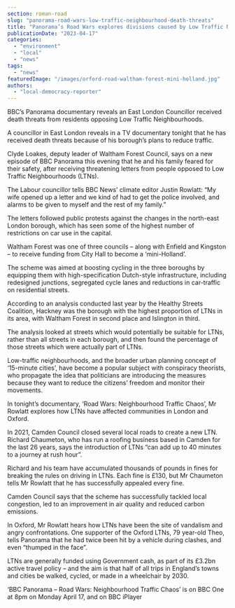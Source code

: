 ```yaml
---
section: roman-road
slug: "panorama-road-wars-low-traffic-neighbourhood-death-threats"
title: "Panorama’s Road Wars explores divisions caused by Low Traffic Neighbourhoods"
publicationDate: "2023-04-17"
categories: 
  - "environment"
  - "local"
  - "news"
tags: 
  - "news"
featuredImage: "/images/orford-road-waltham-forest-mini-holland.jpg"
authors: 
  - "local-democracy-reporter"
---
```


BBC’s Panorama documentary reveals an East London Councillor received death threats from residents opposing Low Traffic Neighbourhoods.

A councillor in East London reveals in a TV documentary tonight that he has received death threats because of his borough’s plans to reduce traffic.

Clyde Loakes, deputy leader of Waltham Forest Council, says on a new episode of BBC Panorama this evening that he and his family feared for their safety, after receiving threatening letters from people opposed to Low Traffic Neighbourhoods (LTNs).

The Labour councillor tells BBC News’ climate editor Justin Rowlatt: “My wife opened up a letter and we kind of had to get the police involved, and alarms to be given to myself and the rest of my family.”

The letters followed public protests against the changes in the north-east London borough, which has seen some of the highest number of restrictions on car use in the capital.

Waltham Forest was one of three councils – along with Enfield and Kingston – to receive funding from City Hall to become a ‘mini-Holland’. 

The scheme was aimed at boosting cycling in the three boroughs by equipping them with high-specification Dutch-style infrastructure, including redesigned junctions, segregated cycle lanes and reductions in car-traffic on residential streets.

According to an analysis conducted last year by the Healthy Streets Coalition, Hackney was the borough with the highest proportion of LTNs in its area, with Waltham Forest in second place and Islington in third. 

The analysis looked at streets which would potentially be suitable for LTNs, rather than all streets in each borough, and then found the percentage of those streets which were actually part of LTNs.

Low-traffic neighbourhoods, and the broader urban planning concept of ‘15-minute cities’, have become a popular subject with conspiracy theorists, who propagate the idea that politicians are introducing the measures because they want to reduce the citizens’ freedom and monitor their movements.

In tonight’s documentary, ‘Road Wars: Neighbourhood Traffic Chaos’, Mr Rowlatt explores how LTNs have affected communities in London and Oxford.

In 2021, Camden Council closed several local roads to create a new LTN. Richard Chaumeton, who has run a roofing business based in Camden for the last 26 years, says the introduction of LTNs “can add up to 40 minutes to a journey at rush hour”.

Richard and his team have accumulated thousands of pounds in fines for breaking the rules on driving in LTNs. Each fine is £130, but Mr Chaumeton tells Mr Rowlatt that he has successfully appealed every fine.

Camden Council says that the scheme has successfully tackled local congestion, led to an improvement in air quality and reduced carbon emissions.

In Oxford, Mr Rowlatt hears how LTNs have been the site of vandalism and angry confrontations. One supporter of the Oxford LTNs, 79 year-old Theo, tells Panorama that he had twice been hit by a vehicle during clashes, and even “thumped in the face”.

LTNs are generally funded using Government cash, as part of its £3.2bn active travel policy – and the aim is that half of all trips in England’s towns and cities be walked, cycled, or made in a wheelchair by 2030.

‘BBC Panorama – Road Wars: Neighbourhood Traffic Chaos’ is on BBC One at 8pm on Monday April 17, and on BBC iPlayer


